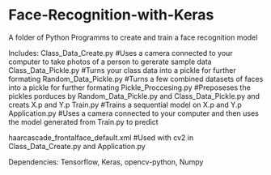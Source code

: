 # Face-Recognition-with-Keras

A folder of Python Programms to create and train a face recognition model

Includes:
Class_Data_Create.py #Uses a camera connected to your computer to take photos of a person to gererate sample data
Class_Data_Pickle.py #Turns your class data into a pickle for further formating
Random_Data_Pickle.py #Turns a few combined datasets of faces into a pickle for further formating
Pickle_Proccesing.py #Preposeses the pickles porduces by Random_Data_Pickle.py and Class_Data_Pickle.py and creats X.p and Y.p
Train.py #Trains a sequential model on X.p and Y.p
Application.py #Uses a camera connected to your computer and then uses the model generated from Train.py to predict

haarcascade_frontalface_default.xml #Used with cv2 in Class_Data_Create.py and Application.py


Dependencies: Tensorflow, Keras, opencv-python, Numpy
